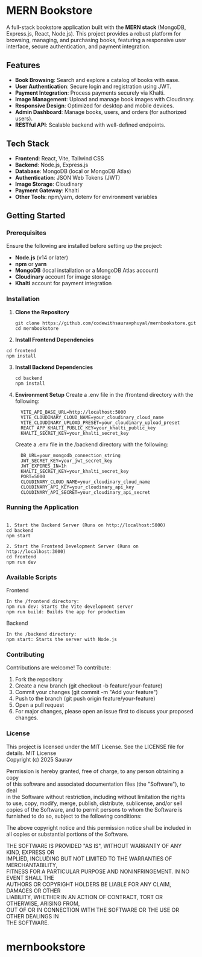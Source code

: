 ﻿# MERN Bookstore

A full-stack bookstore application built with the **MERN stack** (MongoDB, Express.js, React, Node.js). This project provides a robust platform for browsing, managing, and purchasing books, featuring a responsive user interface, secure authentication, and payment integration.

## Features

- **Book Browsing**: Search and explore a catalog of books with ease.
- **User Authentication**: Secure login and registration using JWT.
- **Payment Integration**: Process payments securely via Khalti.
- **Image Management**: Upload and manage book images with Cloudinary.
- **Responsive Design**: Optimized for desktop and mobile devices.
- **Admin Dashboard**: Manage books, users, and orders (for authorized users).
- **RESTful API**: Scalable backend with well-defined endpoints.

## Tech Stack

- **Frontend**: React, Vite, Tailwind CSS
- **Backend**: Node.js, Express.js
- **Database**: MongoDB (local or MongoDB Atlas)
- **Authentication**: JSON Web Tokens (JWT)
- **Image Storage**: Cloudinary
- **Payment Gateway**: Khalti
- **Other Tools**: npm/yarn, dotenv for environment variables

## Getting Started

### Prerequisites

Ensure the following are installed before setting up the project:

- **Node.js** (v14 or later)
- **npm** or **yarn**
- **MongoDB** (local installation or a MongoDB Atlas account)
- **Cloudinary** account for image storage
- **Khalti** account for payment integration

### Installation

1. **Clone the Repository**
   ```
   git clone https://github.com/codewithsauravphuyal/mernbookstore.git
   cd mernbookstore
   ```
2.  **Install Frontend Dependencies**
   ```
   cd frontend
   npm install
   ```
3. **Install Backend Dependencies**
   ```
   cd backend 
   npm install
   ```
4. **Environment Setup**
   Create a .env file in the /frontend directory with the following:
   ```env
     VITE_API_BASE_URL=http://localhost:5000
     VITE_CLOUDINARY_CLOUD_NAME=your_cloudinary_cloud_name
     VITE_CLOUDINARY_UPLOAD_PRESET=your_cloudinary_upload_preset
     REACT_APP_KHALTI_PUBLIC_KEY=your_khalti_public_key
     KHALTI_SECRET_KEY=your_khalti_secret_key
    ```
   Create a .env file in the /backend directory with the following:
   ```env
     DB_URL=your_mongodb_connection_string
     JWT_SECRET_KEY=your_jwt_secret_key
     JWT_EXPIRES_IN=1h
     KHALTI_SECRET_KEY=your_khalti_secret_key
     PORT=5000
     CLOUDINARY_CLOUD_NAME=your_cloudinary_cloud_name
     CLOUDINARY_API_KEY=your_cloudinary_api_key
     CLOUDINARY_API_SECRET=your_cloudinary_api_secret
   ```
### Running the Application
  ```

1. Start the Backend Server (Runs on http://localhost:5000) 
  cd backend
  npm start

2. Start the Frontend Development Server (Runs on http://localhost:3000)
  cd frontend
  npm run dev
  ```
### Available Scripts
Frontend
  ```
  In the /frontend directory: 
  npm run dev: Starts the Vite development server
  npm run build: Builds the app for production
   ```
Backend 
   ```
  In the /backend directory: 
  npm start: Starts the server with Node.js 
   ```
### Contributing
Contributions are welcome! To contribute:
  1. Fork the repository
  2. Create a new branch (git checkout -b feature/your-feature)
  3. Commit your changes (git commit -m "Add your feature")
  4. Push to the branch (git push origin feature/your-feature)
  5. Open a pull request
  6. For major changes, please open an issue first to discuss your proposed changes.

### License
This project is licensed under the MIT License. See the LICENSE file for details.
MIT License  
Copyright (c) 2025 Saurav

Permission is hereby granted, free of charge, to any person obtaining a copy  
of this software and associated documentation files (the "Software"), to deal  
in the Software without restriction, including without limitation the rights  
to use, copy, modify, merge, publish, distribute, sublicense, and/or sell  
copies of the Software, and to permit persons to whom the Software is  
furnished to do so, subject to the following conditions:

The above copyright notice and this permission notice shall be included in  
all copies or substantial portions of the Software.

THE SOFTWARE IS PROVIDED "AS IS", WITHOUT WARRANTY OF ANY KIND, EXPRESS OR  
IMPLIED, INCLUDING BUT NOT LIMITED TO THE WARRANTIES OF MERCHANTABILITY,  
FITNESS FOR A PARTICULAR PURPOSE AND NONINFRINGEMENT. IN NO EVENT SHALL THE  
AUTHORS OR COPYRIGHT HOLDERS BE LIABLE FOR ANY CLAIM, DAMAGES OR OTHER  
LIABILITY, WHETHER IN AN ACTION OF CONTRACT, TORT OR OTHERWISE, ARISING FROM,  
OUT OF OR IN CONNECTION WITH THE SOFTWARE OR THE USE OR OTHER DEALINGS IN  
THE SOFTWARE.

# mernbookstore
